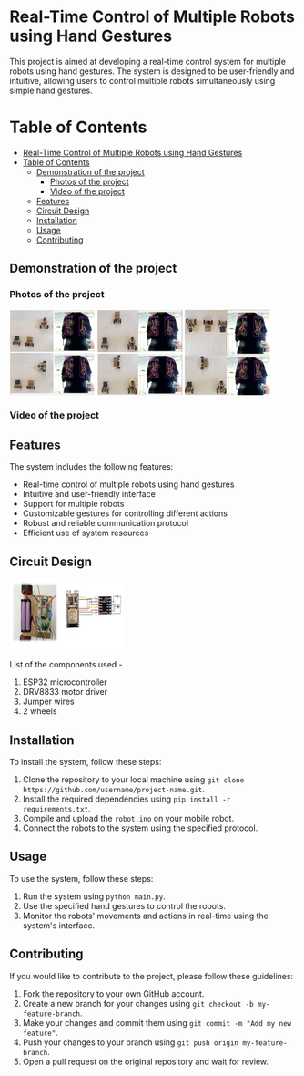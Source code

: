# Real-Time Control of Multiple Robots using Hand Gestures

This project is aimed at developing a real-time control system for multiple robots using hand gestures. The system is designed to be user-friendly and intuitive, allowing users to control multiple robots simultaneously using simple hand gestures.


# Table of Contents
- [Real-Time Control of Multiple Robots using Hand Gestures](#real-time-control-of-multiple-robots-using-hand-gestures)
- [Table of Contents](#table-of-contents)
  - [Demonstration of the project](#demonstration-of-the-project)
    - [Photos of the project](#photos-of-the-project)
    - [Video of the project](#video-of-the-project)
  - [Features](#features)
  - [Circuit Design](#circuit-design)
  - [Installation](#installation)
  - [Usage](#usage)
  - [Contributing](#contributing)

## Demonstration of the project

### Photos of the project
![test_2](assets/test_4_new.png)
![test_3](assets/test_3_new.png)
![test_4](assets/test_2_new.png)

### Video of the project

## Features

The system includes the following features:

- Real-time control of multiple robots using hand gestures
- Intuitive and user-friendly interface
- Support for multiple robots
- Customizable gestures for controlling different actions
- Robust and reliable communication protocol
- Efficient use of system resources

## Circuit Design
<!-- <img src="components.jfif" alt="components" width=50% height=50%> -->
![components](assets/components_new%20.png)

List of the components used -
1. ESP32 microcontroller
2. DRV8833 motor driver
3. Jumper wires
4. 2 wheels 

## Installation

To install the system, follow these steps:

1. Clone the repository to your local machine using `git clone https://github.com/username/project-name.git`.
2. Install the required dependencies using `pip install -r requirements.txt`.
3. Compile and upload the `robot.ino` on your mobile robot.
4. Connect the robots to the system using the specified protocol.

## Usage

To use the system, follow these steps:

1. Run the system using `python main.py`.
2. Use the specified hand gestures to control the robots.
3. Monitor the robots' movements and actions in real-time using the system's interface.

## Contributing

If you would like to contribute to the project, please follow these guidelines:

1. Fork the repository to your own GitHub account.
2. Create a new branch for your changes using `git checkout -b my-feature-branch`.
3. Make your changes and commit them using `git commit -m "Add my new feature"`.
4. Push your changes to your branch using `git push origin my-feature-branch`.
5. Open a pull request on the original repository and wait for review.